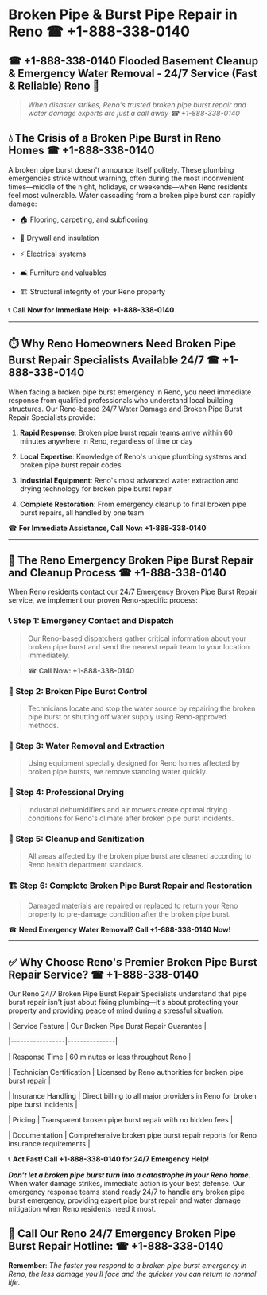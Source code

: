 # Broken Pipe & Burst Pipe Repair in Reno ☎ +1-888-338-0140  
## ☎ +1-888-338-0140 Flooded Basement Cleanup & Emergency Water Removal - 24/7 Service (Fast & Reliable) Reno 🚨  

> *When disaster strikes, Reno's trusted broken pipe burst repair and water damage experts are just a call away ☎ +1-888-338-0140*  

## 💧 The Crisis of a Broken Pipe Burst in Reno Homes ☎ +1-888-338-0140  

A broken pipe burst doesn't announce itself politely. These plumbing emergencies strike without warning, often during the most inconvenient times—middle of the night, holidays, or weekends—when Reno residents feel most vulnerable. Water cascading from a broken pipe burst can rapidly damage:  

* 🏠 Flooring, carpeting, and subflooring  
* 🧱 Drywall and insulation  
* ⚡ Electrical systems  
* 🛋️ Furniture and valuables  
* 🏗️ Structural integrity of your Reno property  

📞 **Call Now for Immediate Help: +1-888-338-0140**  

---  

## ⏱️ Why Reno Homeowners Need Broken Pipe Burst Repair Specialists Available 24/7 ☎ +1-888-338-0140  

When facing a broken pipe burst emergency in Reno, you need immediate response from qualified professionals who understand local building structures. Our Reno-based 24/7 Water Damage and Broken Pipe Burst Repair Specialists provide:  

1. **Rapid Response**: Broken pipe burst repair teams arrive within 60 minutes anywhere in Reno, regardless of time or day  
2. **Local Expertise**: Knowledge of Reno's unique plumbing systems and broken pipe burst repair codes  
3. **Industrial Equipment**: Reno's most advanced water extraction and drying technology for broken pipe burst repair  
4. **Complete Restoration**: From emergency cleanup to final broken pipe burst repairs, all handled by one team  

☎ **For Immediate Assistance, Call Now: +1-888-338-0140**  

---  

## 🔧 The Reno Emergency Broken Pipe Burst Repair and Cleanup Process ☎ +1-888-338-0140  

When Reno residents contact our 24/7 Emergency Broken Pipe Burst Repair service, we implement our proven Reno-specific process:  

### 📞 Step 1: Emergency Contact and Dispatch  
> Our Reno-based dispatchers gather critical information about your broken pipe burst and send the nearest repair team to your location immediately.  
> ☎ **Call Now: +1-888-338-0140**  

### 🚿 Step 2: Broken Pipe Burst Control  
> Technicians locate and stop the water source by repairing the broken pipe burst or shutting off water supply using Reno-approved methods.  

### 🌊 Step 3: Water Removal and Extraction  
> Using equipment specially designed for Reno homes affected by broken pipe bursts, we remove standing water quickly.  

### 💨 Step 4: Professional Drying  
> Industrial dehumidifiers and air movers create optimal drying conditions for Reno's climate after broken pipe burst incidents.  

### 🧼 Step 5: Cleanup and Sanitization  
> All areas affected by the broken pipe burst are cleaned according to Reno health department standards.  

### 🏗️ Step 6: Complete Broken Pipe Burst Repair and Restoration  
> Damaged materials are repaired or replaced to return your Reno property to pre-damage condition after the broken pipe burst.  

☎ **Need Emergency Water Removal? Call +1-888-338-0140 Now!**  

---  

## ✅ Why Choose Reno's Premier Broken Pipe Burst Repair Service? ☎ +1-888-338-0140  

Our Reno 24/7 Broken Pipe Burst Repair Specialists understand that pipe burst repair isn't just about fixing plumbing—it's about protecting your property and providing peace of mind during a stressful situation.  

| Service Feature | Our Broken Pipe Burst Repair Guarantee |  
|-----------------|---------------|  
| Response Time | 60 minutes or less throughout Reno |  
| Technician Certification | Licensed by Reno authorities for broken pipe burst repair |  
| Insurance Handling | Direct billing to all major providers in Reno for broken pipe burst incidents |  
| Pricing | Transparent broken pipe burst repair with no hidden fees |  
| Documentation | Comprehensive broken pipe burst repair reports for Reno insurance requirements |  

📞 **Act Fast! Call +1-888-338-0140 for 24/7 Emergency Help!**  

***Don't let a broken pipe burst turn into a catastrophe in your Reno home.*** When water damage strikes, immediate action is your best defense. Our emergency response teams stand ready 24/7 to handle any broken pipe burst emergency, providing expert pipe burst repair and water damage mitigation when Reno residents need it most.  

## 📱 Call Our Reno 24/7 Emergency Broken Pipe Burst Repair Hotline: ☎ +1-888-338-0140  

**Remember**: *The faster you respond to a broken pipe burst emergency in Reno, the less damage you'll face and the quicker you can return to normal life.*